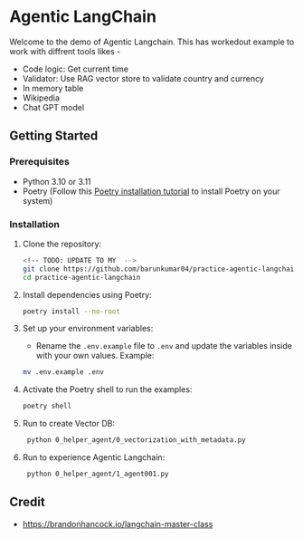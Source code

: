 # Agentic LangChain

Welcome to the demo of Agentic Langchain. This has workedout example to work with diffrent tools likes -
   - Code logic: Get current time
   - Validator: Use RAG vector store to validate country and currency
   - In memory table
   - Wikipedia
   - Chat GPT model


## Getting Started

### Prerequisites

- Python 3.10 or 3.11
- Poetry (Follow this [Poetry installation tutorial](https://python-poetry.org/docs/#installation) to install Poetry on your system)

### Installation

1. Clone the repository:

   ```bash
   <!-- TODO: UPDATE TO MY  -->
   git clone https://github.com/barunkumar04/practice-agentic-langchain
   cd practice-agentic-langchain
   ```

2. Install dependencies using Poetry:

   ```bash
   poetry install --no-root
   ```

3. Set up your environment variables:

   - Rename the `.env.example` file to `.env` and update the variables inside with your own values. Example:

   ```bash
   mv .env.example .env
   ```

4. Activate the Poetry shell to run the examples:

   ```bash
   poetry shell
   ```

5. Run to create Vector DB:

   ```bash
    python 0_helper_agent/0_vectorization_with_metadata.py
   ```

6. Run to experience Agentic Langchain:

   ```bash
    python 0_helper_agent/1_agent001.py
   ```

## 

## Credit
- https://brandonhancock.io/langchain-master-class
